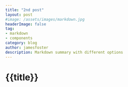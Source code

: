 ```yaml
---
title: "2nd post"
layout: post
#image: /assets/images/markdown.jpg
headerImage: false
tag:
- markdown
- components
category: blog
author: jamesfoster
description: Markdown summary with different options
---
```

 <h1>{{title}}</h1>